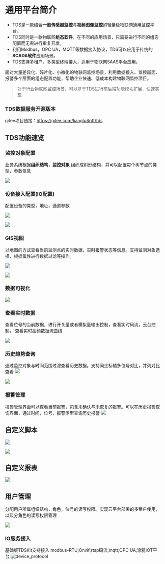 # 通用平台简介

* TDS是一款结合**一般传感器监控**与**视频图像监控**的轻量级物联网通用监控平台。
* TDS同时是一款物联网**组态软件**，在不同的应用场景，只需要进行不同的组态配置而无需进行重复开发。
* 利用Modbus，OPC UA，MQTT等数据接入协议，TDS可以应用于传统的**SCADA软件**应用场景。
* TDS支持多租户，多类型终端接入，适用于物联网SAAS平台应用。

面对大量差异化、碎片化、小微化的物联网监控场景，利用数据接入、监控画面、报警多个层面的组态配置功能，帮助企业快速、低成本构建物联网监控项目。

> 对于行业物联网监控场景，可以基于TDS进行前后端功能模块扩展，快速实现

### TDS数据服务开源版本

gitee项目链接：https://gitee.com/liangtuSoft/tds

## TDS功能速览

### 监控对象配置

业务系统根据**组织结构**，**监控对象** 组织成树形结构，并可以配置每个树节点的类型，参数信息

![](/img/conf_mo.png)

### 设备接入配置(IO配置)

配置设备的类型，地址，通道参数

![](/img/conf_io.png)

![](/img/conf_io_1.png)

### GIS视图

以地图的方式查看当前监测点的实时数据，实时报警状态等信息。支持监测对象选择，根据属性进行数据过滤等操作。

![](/img/view_gis.png)

![](/img/view_gis_1.png)

### 数据可视化

![](/img/dashboard.png)

### 查看实时数据

查看位号的当前数据，进行开关量或者模拟量输出控制，查看实时码流，云台控制， 查看实时高频数据流曲线

![](/img/view_rt.png)

### 历史趋势查询

通过监控对象与时间范围过滤查看历史数据，支持同坐标轴多位号对比，并列对比查看
![](/img/trend.png)

![](/img/trend_1.png)

### 报警管理

报警管理界面可以查看当前报警，包含未确认与未恢复的报警。可以在历史报警查询界面，通过时间，位号，报警类型查询历史报警
![](/img/alarm_manage.png)

## 自定义脚本

![](/img/script.png)

![](/img/script_1.png)

## 自定义报表

![](/img/report.png)

## 用户管理

分配用户所属组织结构，角色，位号的读写权限。实现云平台部署的多租户使用，以及分角色的读写权限管理

![](/img/user_mng.png)

### IO服务接入

基础版TDSKit支持接入 modbus-RTU;Onvif;rtsp码流;mqtt;OPC UA;涂鸦IOT平台
![device_protocol](/pwp/device_protocol.svg)
